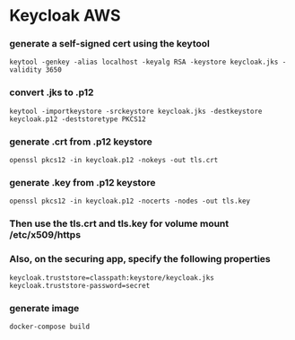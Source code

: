 # Keycloak AWS

### generate a self-signed cert using the keytool
```
keytool -genkey -alias localhost -keyalg RSA -keystore keycloak.jks -validity 3650
```

### convert .jks to .p12
```
keytool -importkeystore -srckeystore keycloak.jks -destkeystore keycloak.p12 -deststoretype PKCS12
```

### generate .crt from .p12 keystore
```
openssl pkcs12 -in keycloak.p12 -nokeys -out tls.crt
```

### generate .key from .p12 keystore
```
openssl pkcs12 -in keycloak.p12 -nocerts -nodes -out tls.key
```

### Then use the tls.crt and tls.key for volume mount /etc/x509/https

### Also, on the securing app, specify the following properties
```
keycloak.truststore=classpath:keystore/keycloak.jks
keycloak.truststore-password=secret
```
### generate image
```
docker-compose build
```
